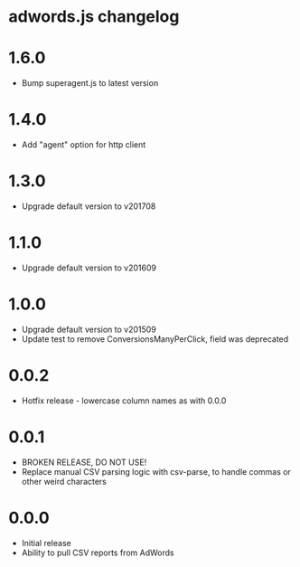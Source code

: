 adwords.js changelog
====================

# 1.6.0 #
- Bump superagent.js to latest version

# 1.4.0 #
- Add "agent" option for http client

# 1.3.0 #
- Upgrade default version to v201708

# 1.1.0 #
- Upgrade default version to v201609

# 1.0.0 #
- Upgrade default version to v201509
- Update test to remove ConversionsManyPerClick, field was deprecated

# 0.0.2 #
- Hotfix release - lowercase column names as with 0.0.0

# 0.0.1 #
- BROKEN RELEASE, DO NOT USE!
- Replace manual CSV parsing logic with csv-parse, to handle commas or
  other weird characters

# 0.0.0 #
- Initial release
- Ability to pull CSV reports from AdWords
